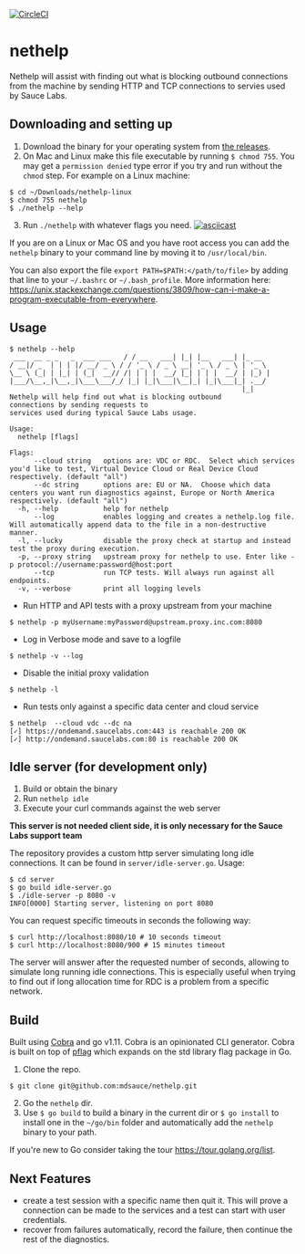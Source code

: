 [![CircleCI](https://circleci.com/gh/mdsauce/nethelp.svg?style=svg)](https://circleci.com/gh/mdsauce/nethelp)

# nethelp
Nethelp will assist with finding out what is blocking outbound connections from the machine by sending HTTP and TCP connections to servies used by Sauce Labs.

## Downloading and setting up
1. Download the binary for your operating system from [the releases](https://github.com/mdsauce/nethelp/releases).  
2. On Mac and Linux make this file executable by running `$ chmod 755`. You may get a `permission denied` type error if you try and run without the `chmod` step.   For example on a Linux machine:
```
$ cd ~/Downloads/nethelp-linux
$ chmod 755 nethelp
$ ./nethelp --help
```
3. Run `./nethelp` with whatever flags you need.
[![asciicast](https://asciinema.org/a/232600.svg)](https://asciinema.org/a/232600?autoplay=1)

If you are on a Linux or Mac OS and you have root access you can add the `nethelp` binary to your command line by moving it to `/usr/local/bin`.  

You can also export the file `export PATH=$PATH:</path/to/file>` by adding that line to your `~/.bashrc` or `~/.bash_profile`.  More information here: https://unix.stackexchange.com/questions/3809/how-can-i-make-a-program-executable-from-everywhere.

## Usage
```
$ nethelp --help
 ___  __ _ _   _  ___ ___   / / __   ___| |_| |__   ___| |_ __  
/ __|/ _  | | | |/ __/ _ \ / / '_ \ / _ \ __| '_ \ / _ \ | '_ \ 
\__ \ (_| | |_| | (_|  __// /| | | |  __/ |_| | | |  __/ | |_) |
|___/\__,_|\__,_|\___\___/_/ |_| |_|\___|\__|_| |_|\___|_| .__/ 
                                                         |_|  
Nethelp will help find out what is blocking outbound 
connections by sending requests to 
services used during typical Sauce Labs usage.

Usage:
  nethelp [flags]

Flags:
      --cloud string   options are: VDC or RDC.  Select which services you'd like to test, Virtual Device Cloud or Real Device Cloud respectively. (default "all")
      --dc string      options are: EU or NA.  Choose which data centers you want run diagnostics against, Europe or North America respectively. (default "all")
  -h, --help           help for nethelp
      --log            enables logging and creates a nethelp.log file.  Will automatically append data to the file in a non-destructive manner.
  -l, --lucky          disable the proxy check at startup and instead test the proxy during execution.
  -p, --proxy string   upstream proxy for nethelp to use. Enter like -p protocol://username:password@host:port
      --tcp            run TCP tests. Will always run against all endpoints.
  -v, --verbose        print all logging levels

```

* Run HTTP and API tests with a proxy upstream from your machine
```
$ nethelp -p myUsername:myPassword@upstream.proxy.inc.com:8080

```

* Log in Verbose mode and save to a logfile
```
$ nethelp -v --log
```

* Disable the initial proxy validation
```
$ nethelp -l
```

* Run tests only against a specific data center and cloud service
```
$ nethelp  --cloud vdc --dc na
[✓] https://ondemand.saucelabs.com:443 is reachable 200 OK
[✓] http://ondemand.saucelabs.com:80 is reachable 200 OK
```

## Idle server (for development only)
1. Build or obtain the binary
2. Run `nethelp idle`
3. Execute your curl commands against the web server

**This server is not needed client side, it is only necessary for the Sauce Labs support team**

The repository provides a custom http server simulating long idle connections. It can be found in `server/idle-server.go`.
Usage:

```
$ cd server
$ go build idle-server.go
$ ./idle-server -p 8080 -v
INFO[0000] Starting server, listening on port 8080
```

You can request specific timeouts in seconds the following way:

```
$ curl http://localhost:8080/10 # 10 seconds timeout
$ curl http://localhost:8080/900 # 15 minutes timeout
```

The server will answer after the requested number of seconds, allowing to simulate long running idle connections.
This is especially useful when trying to find out if long allocation time for RDC is a problem from a specific network.

## Build
Built using [Cobra](https://github.com/spf13/cobra) and go v1.11.  Cobra is an opinionated CLI generator. Cobra is built  on top of [pflag](https://github.com/spf13/pflag) which expands on the std library flag package in Go.

1. Clone the repo.
```
$ git clone git@github.com:mdsauce/nethelp.git
```
2. Go the `nethelp` dir.  
3. Use `$ go build` to build a binary in the current dir or `$ go install` to install one in the `~/go/bin` folder and automatically add the `nethelp` binary to your path.

If you're new to Go consider taking the tour https://tour.golang.org/list.

## Next Features
* create a test session with a specific name then quit it.  This will prove a connection can be made to the services and a test can start with user credentials.
* recover from failures automatically, record the failure, then continue the rest of the diagnostics.
